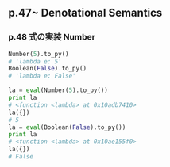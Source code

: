 ##  p.47~ Denotational Semantics

### p.48 式の実装 Number

```Python
Number(5).to_py()
# 'lambda e: 5'
Boolean(False).to_py()
# 'lambda e: False'
```

```Python
la = eval(Number(5).to_py())
print la
# <function <lambda> at 0x10adb7410>
la({})
# 5
la = eval(Boolean(False).to_py())
print la
# <function <lambda> at 0x10ae155f0>
la({})
# False
```
